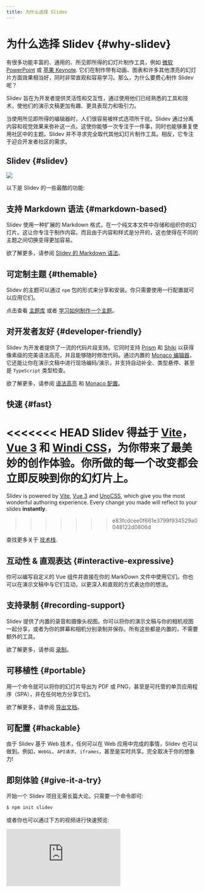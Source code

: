 ```yaml
---
title: 为什么选择 Slidev
---
```


# 为什么选择 Slidev {#why-slidev}

有很多功能丰富的、通用的、所见即所得的幻灯片制作工具，例如 [微软 PowerPoint](https://www.microsoft.com/en-us/microsoft-365/powerpoint) 或 [苹果 Keynote](https://www.apple.com/keynote/). 它们在制作带有动画、图表和许多其他漂亮的幻灯片方面效果相当好，同时非常直观和容易学习。那么，为什么要费心制作 Slidev 呢？

Slidev 旨在为开发者提供灵活性和交互性，通过使用他们已经熟悉的工具和技术，使他们的演示文稿更加有趣、更具表现力和吸引力。 

当使用所见即所得的编辑器时，人们很容易被样式选项所干扰。Slidev 通过分离内容和视觉效果来弥补这一点。这使你能够一次专注于一件事，同时也能够重复使用社区中的主题。Slidev 并不寻求完全取代其他幻灯片制作工具。相反，它专注于迎合开发者社区的需求。

## Slidev {#slidev}

![](/screenshots/cover.png)

以下是 Slidev 的一些最酷的功能:

## 支持 Markdown 语法 {#markdown-based}

Slidev 使用一种扩展的 Markdown 格式，在一个纯文本文件中存储和组织你的幻灯片。这让你专注于制作内容。而且由于内容和样式是分开的，这也使得在不同的主题之间切换变得更加容易。

欲了解更多，请参阅 [Slidev 的 Markdown 语法](/guide/syntax)。

## 可定制主题 {#themable}

Slidev 的主题可以通过 `npm` 包的形式来分享和安装。你只需要使用一行配置就可以应用它们。

点击查看 [主题库](/themes/gallery) 或者 [学习如何制作一个主题](/themes/write-a-theme)。

## 对开发者友好 {#developer-friendly}

Slidev 为开发者提供了一流的代码片段支持。它同时支持 [Prism](https://prismjs.com/) 和 [Shiki](https://github.com/shikijs/shiki) 以获得像素级的完美语法高亮，并且能够随时修改代码。通过内置的 [Monaco 编辑器](https://microsoft.github.io/monaco-editor/)，它还能让你在演示文稿中进行现场编码/演示，并支持自动补全、类型悬停、甚至是 `TypeScript` 类型检查。

欲了解更多，请参阅 [语法高亮](/custom/highlighters) 和 [Monaco 配置](/custom/config-monaco)。

## 快速 {#fast}

<<<<<<< HEAD
Slidev 得益于 [Vite](https://vitejs.dev/)，[Vue 3](https://v3.vuejs.org/) 和 [Windi CSS](https://windicss.org/)，为你带来了最美妙的创作体验。你所做的每一个改变都会**立即反映**到你的幻灯片上。
=======
Slidev is powered by [Vite](https://vitejs.dev/), [Vue 3](https://v3.vuejs.org/) and [UnoCSS](https://unocss.dev/), which give you the most wonderful authoring experience. Every change you made will reflect to your slides **instantly**.
>>>>>>> e83fcdcee0f661e3799f934529a0048122d0806d

查找更多关于 [技术栈](/guide/#tech-stack).

## 互动性 & 直观表达 {#interactive-expressive}

你可以编写自定义的 Vue 组件并直接在你的 MarkDown 文件中使用它们。你也可以在演示文稿中与它们互动，以更深入和直观的方式表达你的想法。

## 支持录制 {#recording-support}

Slidev 提供了内置的录音和摄像头视图。你可以将你的演示文稿与你的相机视图一起分享，或者为你的屏幕和相机分别录制并保存。所有这些都是内置的，不需要额外的工具。

欲了解更多，请参阅 [录制](/guide/recording)。

## 可移植性 {#portable}

用一个命令就可以将你的幻灯片导出为 PDF 或 PNG，甚至是可托管的单页应用程序（SPA），并在任何地方分享它们。

欲了解更多，请参阅 [导出文档](/guide/exporting)。

## 可配置 {#hackable}

由于 Slidev 基于 Web 技术，任何可以在 Web 应用中完成的事情，Slidev 也可以做到。例如，`WebGL`、`API请求`、`iframes`，甚至是实时共享。完全取决于你的想象力!

## 即刻体验 {#give-it-a-try}

开始一个 Slidev 项目无需长篇大论。只需要一个命令即可:

```bash
$ npm init slidev
```

或者你也可以通过下方的视频进行快速预览:

<div class="aspect-9/16 relative">
<iframe class="rounded w-full shadow-md border-none" src="https://www.youtube.com/embed/eW7v-2ZKZOU" title="YouTube video player" frameborder="0" allow="accelerometer; autoplay; clipboard-write; encrypted-media; gyroscope; picture-in-picture" allowfullscreen></iframe>
</div>
